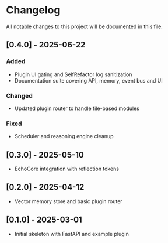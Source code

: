 # Changelog

All notable changes to this project will be documented in this file.

## [0.4.0] - 2025-06-22
### Added
- Plugin UI gating and SelfRefactor log sanitization
- Documentation suite covering API, memory, event bus and UI

### Changed
- Updated plugin router to handle file-based modules

### Fixed
- Scheduler and reasoning engine cleanup

## [0.3.0] - 2025-05-10
- EchoCore integration with reflection tokens

## [0.2.0] - 2025-04-12
- Vector memory store and basic plugin router

## [0.1.0] - 2025-03-01
- Initial skeleton with FastAPI and example plugin
